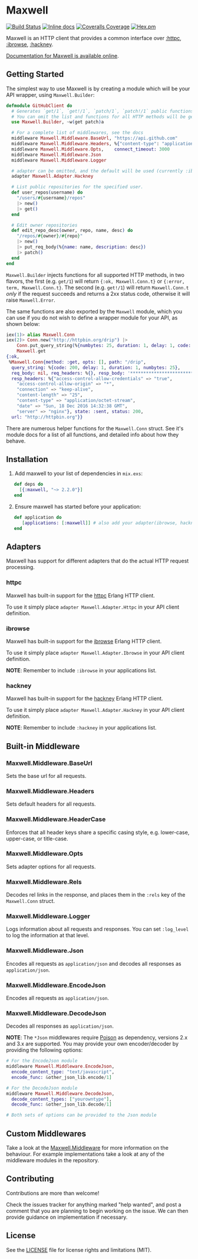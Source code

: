 # Maxwell

[![Build Status](https://travis-ci.org/zhongwencool/maxwell.svg?branch=master)](https://travis-ci.org/zhongwencool/maxwell)
[![Inline docs](http://inch-ci.org/github/zhongwencool/maxwell.svg)](http://inch-ci.org/github/zhongwencool/maxwell)
[![Coveralls Coverage](https://img.shields.io/coveralls/zhongwencool/maxwell.svg)](https://coveralls.io/github/zhongwencool/maxwell)
[![Hex.pm](https://img.shields.io/hexpm/v/maxwell.svg)](http://hex.pm/packages/maxwell)

Maxwell is an HTTP client that provides a common interface over [:httpc](http://erlang.org/doc/man/httpc.html), [:ibrowse](https://github.com/cmullaparthi/ibrowse), [:hackney](https://github.com/benoitc/hackney).

[Documentation for Maxwell is available online](https://hexdocs.pm/maxwell).

## Getting Started

The simplest way to use Maxwell is by creating a module which will be your API wrapper, using `Maxwell.Builder`:

```elixir
defmodule GitHubClient do
  # Generates `get/1`, `get!/1`, `patch/1`, `patch!/1` public functions
  # You can omit the list and functions for all HTTP methods will be generated
  use Maxwell.Builder, ~w(get patch)a

  # For a complete list of middlewares, see the docs
  middleware Maxwell.Middleware.BaseUrl, "https://api.github.com"
  middleware Maxwell.Middleware.Headers, %{"content-type": "application/vnd.github.v3+json", "user-agent": "zhongwenool"}
  middleware Maxwell.Middleware.Opts,    connect_timeout: 3000
  middleware Maxwell.Middleware.Json
  middleware Maxwell.Middleware.Logger

  # adapter can be omitted, and the default will be used (currently :ibrowse)
  adapter Maxwell.Adapter.Hackney

  # List public repositories for the specified user.
  def user_repos(username) do
    "/users/#{username}/repos"
    |> new()
    |> get()
  end

  # Edit owner repositories
  def edit_repo_desc(owner, repo, name, desc) do
    "/repos/#{owner}/#{repo}"
    |> new()
    |> put_req_body(%{name: name, description: desc})
    |> patch()
  end
end
```

`Maxwell.Builder` injects functions for all supported HTTP methods, in two flavors, the first (e.g. `get/1`) will
return `{:ok, Maxwell.Conn.t}` or `{:error, term, Maxwell.Conn.t}`. The second (e.g. `get!/1`) will return
`Maxwell.Conn.t` *only* if the request succeeds and returns a 2xx status code, otherwise it will raise `Maxwell.Error`.

The same functions are also exported by the `Maxwell` module, which you can use if you do not wish to define a wrapper
module for your API, as shown below:

```elixir
iex(1)> alias Maxwell.Conn
iex(2)> Conn.new("http://httpbin.org/drip") |>
    Conn.put_query_string(%{numbytes: 25, duration: 1, delay: 1, code: 200}) |> 
    Maxwell.get
{:ok,
 %Maxwell.Conn{method: :get, opts: [], path: "/drip",
  query_string: %{code: 200, delay: 1, duration: 1, numbytes: 25},
  req_body: nil, req_headers: %{}, resp_body: '*************************',
  resp_headers: %{"access-control-allow-credentials" => "true",
    "access-control-allow-origin" => "*",
    "connection" => "keep-alive",
    "content-length" => "25",
    "content-type" => "application/octet-stream",
    "date" => "Sun, 18 Dec 2016 14:32:38 GMT",
    "server" => "nginx"}, state: :sent, status: 200,
  url: "http://httpbin.org"}}
```

There are numerous helper functions for the `Maxwell.Conn` struct. See it's module docs
for a list of all functions, and detailed info about how they behave.

## Installation

  1. Add maxwell to your list of dependencies in `mix.exs`:
```ex
   def deps do
     [{:maxwell, "~> 2.2.0"}]
   end
```
  2. Ensure maxwell has started before your application:
```ex
   def application do
      [applications: [:maxwell]] # also add your adapter(ibrowse, hackney)
   end
```

## Adapters

Maxwell has support for different adapters that do the actual HTTP request processing.

### httpc

Maxwell has built-in support for the [httpc](http://erlang.org/doc/man/httpc.html) Erlang HTTP client.

To use it simply place `adapter Maxwell.Adapter.Httpc` in your API client definition.

### ibrowse

Maxwell has built-in support for the [ibrowse](https://github.com/cmullaparthi/ibrowse) Erlang HTTP client.

To use it simply place `adapter Maxwell.Adapter.Ibrowse` in your API client definition.

**NOTE**: Remember to include `:ibrowse` in your applications list.

### hackney

Maxwell has built-in support for the [hackney](https://github.com/benoitc/hackney) Erlang HTTP client.

To use it simply place `adapter Maxwell.Adapter.Hackney` in your API client definition.

**NOTE**: Remember to include `:hackney` in your applications list.

## Built-in Middleware

### Maxwell.Middleware.BaseUrl

Sets the base url for all requests.

### Maxwell.Middleware.Headers

Sets default headers for all requests.

### Maxwell.Middleware.HeaderCase

Enforces that all header keys share a specific casing style, e.g. lower-case,
upper-case, or title-case.

### Maxwell.Middleware.Opts

Sets adapter options for all requests.

### Maxwell.Middleware.Rels

Decodes rel links in the response, and places them in the `:rels` key of the `Maxwell.Conn` struct.

### Maxwell.Middleware.Logger

Logs information about all requests and responses. You can set `:log_level` to log the information at that level.

### Maxwell.Middleware.Json

Encodes all requests as `application/json` and decodes all responses as `application/json`.

### Maxwell.Middleware.EncodeJson

Encodes all requests as `application/json`.

### Maxwell.Middleware.DecodeJson

Decodes all responses as `application/json`.

**NOTE**: The `*Json` middlewares require [Poison](https://github.com/devinus/poison) as dependency, versions 2.x and 3.x are supported.
You may provide your own encoder/decoder by providing the following options:

```ex
# For the EncodeJson module
middleware Maxwell.Middleware.EncodeJson, 
  encode_content_type: "text/javascript", 
  encode_func: &other_json_lib.encode/1]

# For the DecodeJson module
middleware Maxwell.Middleware.DecodeJson, 
  decode_content_types: ["yourowntype"], 
  decode_func: &other_json_lib.decode/1]

# Both sets of options can be provided to the Json module
```

## Custom Middlewares

Take a look at the [Maxwell.Middleware](https://github.com/zhongwencool/maxwell/blob/master/lib/maxwell/middleware/middleware.ex) for more information
on the behaviour. For example implementations take a look at any of the middleware modules in the repository.

## Contributing

Contributions are more than welcome!

Check the issues tracker for anything marked "help wanted", and post a comment that you are planning to begin working on the issue. We can
then provide guidance on implementation if necessary.

## License

See the [LICENSE](https://github.com/zhongwencool/maxwell/blob/master/LICENSE) file for license rights and limitations (MIT).

